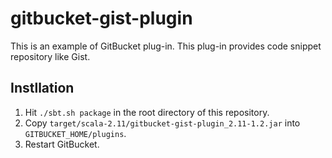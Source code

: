 # gitbucket-gist-plugin

This is an example of GitBucket plug-in. This plug-in provides code snippet repository like Gist.

## Instllation

1. Hit `./sbt.sh package` in the root directory of this repository.
2. Copy `target/scala-2.11/gitbucket-gist-plugin_2.11-1.2.jar` into `GITBUCKET_HOME/plugins`.
3. Restart GitBucket.
